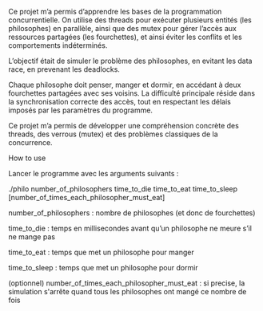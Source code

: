 Ce projet m’a permis d’apprendre les bases de la programmation concurrentielle. On utilise des threads pour exécuter plusieurs entités (les philosophes) en parallèle, ainsi que des mutex pour gérer l’accès aux ressources partagées (les fourchettes), et ainsi éviter les conflits et les comportements indéterminés.

L’objectif était de simuler le problème des philosophes, en evitant les data race, en prevenant les deadlocks. 

Chaque philosophe doit penser, manger et dormir, en accédant à deux fourchettes partagées avec ses voisins. La difficulté principale réside dans la synchronisation correcte des accès, tout en respectant les délais imposés par les paramètres du programme.

Ce projet m’a permis de développer une compréhension concrète des threads, des verrous (mutex) et des problèmes classiques de la concurrence.

How to use

Lancer le programme avec les arguments suivants :

./philo number_of_philosophers time_to_die time_to_eat time_to_sleep [number_of_times_each_philosopher_must_eat]

number_of_philosophers : nombre de philosophes (et donc de fourchettes)

time_to_die : temps en millisecondes avant qu’un philosophe ne meure s’il ne mange pas

time_to_eat : temps que met un philosophe pour manger

time_to_sleep : temps que met un philosophe pour dormir

(optionnel) number_of_times_each_philosopher_must_eat : si precise, la simulation s'arrête quand tous les philosophes ont mangé ce nombre de fois
